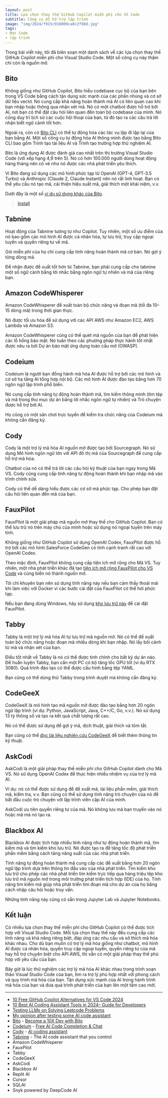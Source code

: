 ```yaml
---
layout: post
title: Lựa chọn thay thế GitHub Copilot miễn phí cho VS Code
subtitle: Công cụ AI hỗ trợ lập trình
image: "img/2024/f915c918009ca0c2f98d.jpg"
tags:
- Mạt Code
- lập trình
---
```


Trong bài viết này, tôi đã biên soạn một danh sách về các lựa chọn thay thế GitHub Copilot miễn phí cho Visual Studio Code. Một số công cụ này thậm chí còn là nguồn mở.

## Bito

Không giống như GitHub Copilot, Bito hiểu codebase cục bộ của bạn bên trong VS Code bằng cách tận dụng sức mạnh của các phần nhúng và cơ sở dữ liệu vectơ. Nó cung cấp khả năng hoàn thành mã AI có liên quan cao khi bạn nhập hoặc thông qua nhận xét mã. Nó có một chatbot được hỗ trợ bởi AI, nơi bạn có thể đặt câu hỏi liên quan đến toàn bộ codebase của mình. Nó cũng duy trì lịch sử các cuộc hội thoại của bạn, từ đó tạo ra các câu trả lời nhận biết ngữ cảnh tốt hơn.

Ngoài ra, còn có [Bito CLI](https://bito.ai/product/cli-ai-chat/) có thể tự động hóa các tác vụ lặp đi lặp lại của bạn bằng AI. Một số công cụ tự động hóa AI thông minh được tạo bằng Bito CLI bao gồm Trình tạo tài liệu AI và Trình tạo trường hợp thử nghiệm AI.

Bito là ứng dụng AI được đánh giá cao nhất trên thị trường Visual Studio Code (với xếp hạng 4,9 trên 5). Nó có hơn 100.000 người dùng hoạt động hàng tháng nên có vẻ như nó được các nhà phát triển yêu thích.

Vì Bito đang sử dụng các mô hình phức tạp từ OpenAI (GPT-4, GPT-3.5 Turbo) và Anthropic (Claude 2, Claude Instant) nên nó rất linh hoạt. Bạn có thể yêu cầu nó tạo mã, cải thiện hiệu suất mã, giải thích một khái niệm, v.v.

Dưới đây là một số [ví dụ sử dụng khác của Bito](https://docs.bito.ai/getting-started/bito-ai-examples).

> [Install](https://marketplace.visualstudio.com/items?itemName=Bito.Bito)

## Tabnine

Hoạt động của Tabnine tương tự như Copilot. Tuy nhiên, một số ưu điểm của nó bao gồm các mô hình AI được cá nhân hóa, tự lưu trữ, truy cập ngoại tuyến và quyền riêng tư về mã.

Gói miễn phí của họ chỉ cung cấp tính năng hoàn thành mã cơ bản. Nó gợi ý từng dòng mã.

Để nhận được đề xuất tốt hơn từ Tabnine, bạn phải cung cấp cho tabnine một số ngữ cảnh bằng lời nhắc bằng ngôn ngữ tự nhiên và mã của riêng bạn.

## Amazon CodeWhisperer

Amazon CodeWhisperer đề xuất toàn bộ chức năng và đoạn mã (tối đa 10–15 dòng mã) trong thời gian thực.

Nó được tối ưu hóa để sử dụng với các API AWS như Amazon EC2, AWS Lambda và Amazon S3.

Amazon CodeWhisperer cũng có thể quét mã nguồn của bạn để phát hiện các lỗ hổng bảo mật. Nó tuân theo các phương pháp thực hành tốt nhất được nêu ra bởi Dự án bảo mật ứng dụng toàn cầu mở (OWASP).

## Codeium

Codeium là người bạn đồng hành mã hóa AI được hỗ trợ bởi các mô hình và cơ sở hạ tầng AI tổng hợp nội bộ. Các mô hình AI được đào tạo bằng hơn 70 ngôn ngữ lập trình phổ biến.

Nó cung cấp tính năng tự động hoàn thành mã, tìm kiếm thông minh (tìm tệp và mã trong thư mục dự án bằng lời nhắc ngôn ngữ tự nhiên) và Trò chuyện được hỗ trợ bởi AI.

Họ cũng có một sân chơi trực tuyến để kiểm tra chức năng của Codeium mà không cần đăng ký.

## Cody

Cody là một trợ lý mã hóa AI nguồn mở được tạo bởi Sourcegraph. Nó sử dụng Mô hình ngôn ngữ lớn với API đồ thị mã của Sourcegraph để cung cấp hỗ trợ mã hóa.

Chatbot của nó có thể trả lời các câu hỏi kỹ thuật của bạn ngay trong Mã VS. Cody cũng cung cấp tính năng tự động hoàn thành khi bạn nhập mã vào trình chỉnh sửa.

Cody có thể dễ dàng hiểu được các cơ sở mã phức tạp. Cho phép bạn đặt câu hỏi liên quan đến mã của bạn.

## FauxPilot

FauxPilot là một giải pháp mã nguồn mở thay thế cho GitHub Copilot. Bạn có thể lưu trữ nó trên máy chủ của mình hoặc sử dụng nó ngoại tuyến trên máy tính.

Không giống như GitHub Copilot sử dụng OpenAI Codex, FauxPilot được hỗ trợ bởi các mô hình SalesForce CodeGen có tính cạnh tranh rất cao với OpenAI Codex.

Theo mặc định, FauxPilot không cung cấp tiện ích mở rộng cho Mã VS. Tuy nhiên, một nhà phát triển khác đã tạo [tiện ích mở rộng FauxPilot cho VS Code](https://github.com/Venthe/vscode-fauxpilot) và cũng biến nó thành nguồn mở.

Tôi chỉ khuyên bạn nên sử dụng tính năng này nếu bạn cảm thấy thoải mái khi làm việc với Docker vì các bước cài đặt của FauxPilot có thể hơi phức tạp.

Nếu bạn đang dùng Windows, hãy sử dụng [kho lưu trữ này](https://github.com/Frederisk/fauxpilot-windows) để cài đặt FauxPilot.

## Tabby

Tabby là một trợ lý mã hóa AI tự lưu trữ mã nguồn mở. Nó có thể đề xuất toàn bộ chức năng hoặc đoạn mã nhiều dòng khi bạn nhập. Nó lấy bối cảnh từ mã và nhận xét của bạn.

Điều tốt nhất về Tabby là nó có thể được tinh chỉnh cho bất kỳ dự án nào. Để huấn luyện Tabby, bạn cần một PC có bộ tăng tốc GPU tốt (ví dụ RTX 3080). Quá trình đào tạo có thể được cấu hình bằng tệp YAML.

Bạn cũng có thể dùng thử Tabby trong trình duyệt mà không cần đăng ký.

## CodeGeeX

CodeGeeX là mô hình tạo mã nguồn mở được đào tạo bằng hơn 20 ngôn ngữ lập trình (ví dụ: Python, JavaScript, Java, C++/C, Go, v.v.). Nó sử dụng 13 tỷ thông số và tạo ra kết quả chất lượng rất cao.

Nó có thể được sử dụng để gợi ý mã, dịch thuật, giải thích và tóm tắt.

Bạn cũng có thể [đọc tài liệu nghiên cứu CodeGeeX](https://arxiv.org/abs/2303.17568) để biết thêm thông tin kỹ thuật.

## AskCodi

AskCodi là một giải pháp thay thế miễn phí cho GitHub Copilot dành cho Mã VS. Nó sử dụng OpenAI Codex để thực hiện nhiều nhiệm vụ của trợ lý mã AI.

Ví dụ: nó có thể được sử dụng để đề xuất mã, tài liệu phần mềm, giải thích mã, kiểm tra, v.v. Bạn cũng có thể sử dụng tính năng trò chuyện của nó để bắt đầu cuộc trò chuyện với lập trình viên cặp AI của mình.

AskCodi ưu tiên quyền riêng tư của mã. Nó không lưu mã bạn truyền vào nó hoặc mã mà nó tạo ra.

## Blackbox AI

Blackbox AI được tích hợp nhiều tính năng như tự động hoàn thành mã, tìm kiếm mã và tìm kiếm kho lưu trữ. Nó được tạo ra để tăng tốc độ phát triển phần mềm bằng cách tăng năng suất của các nhà phát triển.

Tính năng tự động hoàn thành mã cung cấp các đề xuất bằng hơn 20 ngôn ngữ lập trình dựa trên thông tin đầu vào của nhà phát triển. Tìm kiếm kho lưu trữ cho phép các nhà phát triển tìm kiếm trực tiếp qua hàng triệu tệp kho lưu trữ mã nguồn mở trong môi trường phát triển tích hợp (IDE) của họ. Tính năng tìm kiếm mã giúp nhà phát triển tìm đoạn mã cho dự án của họ bằng cách nhập câu hỏi hoặc truy vấn.

Những tính năng này cũng có sẵn trong Jupyter Lab và Jupyter Notebooks.

## Kết luận

Có nhiều lựa chọn thay thế miễn phí cho GitHub Copilot có thể được tích hợp với Visual Studio Code. Mỗi lựa chọn thay thế này đều cung cấp các tính năng và khả năng riêng biệt, đáp ứng các nhu cầu và sở thích mã hóa khác nhau. Cho dù bạn muốn có trợ lý mã hóa giống như chatbot, mô hình AI được cá nhân hóa, quyền truy cập ngoại tuyến, quyền riêng tư của mã hay hỗ trợ chuyên biệt cho API AWS, thì vẫn có một giải pháp thay thế phù hợp với yêu cầu của bạn.

Bây giờ là lúc thử nghiệm các trợ lý mã hóa AI khác nhau trong trình soạn thảo Visual Studio Code của bạn, tìm ra trợ lý phù hợp nhất với phong cách và quy trình mã hóa của bạn. Tận dụng sức mạnh của AI trong hành trình mã hóa của bạn và đưa quá trình phát triển của bạn lên một tầm cao mới.

-----
- [10 Free GitHub Copilot Alternatives for VS Code 2024](https://bito.ai/blog/free-github-copilot-alternatives-for-vs-code/)
- [10 Best AI Coding Assistant Tools in 2024– Guide for Developers](https://www.thedroidsonroids.com/blog/best-ai-coding-assistant-tools)
- [Testing LLMs on Solving Leetcode Problems](https://hackernoon.com/testing-llms-on-solving-leetcode-problems)
- [My opinion after testing some AI code assistant](https://www.jujens.eu/posts/en/2023/Aug/21/ai-tests/)
- [Bito](https://bito.ai) - [Become a 10X Dev with Bito](https://marketplace.visualstudio.com/items?itemName=Bito.Bito)
- [Codeium](https://codeium.com) - [Free AI Code Completion &amp; Chat](https://marketplace.visualstudio.com/items?itemName=Codeium.codeium)
- [Cody](https://sourcegraph.com/cody) - [AI coding assistant](https://github.com/sourcegraph/cody)
- [Tabnine](https://www.tabnine.com) - The AI code assistant that you control
- Amazon CodeWhisperer
- FauxPilot
- Tabby
- CodeGeeX
- AskCodi
- Blackbox AI
- Replit AI
- Cursor
- SQLAI
- Snyk powered by DeepCode AI